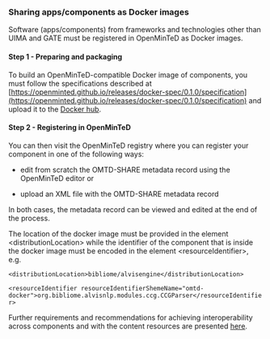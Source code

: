 ### Sharing apps/components as Docker images

Software \(apps/components\) from frameworks and technologies other than UIMA and GATE must be registered in OpenMinTeD as Docker images.

#### **Step 1 - Preparing and packaging**

To build an OpenMinTeD-compatible Docker image of components, you must follow the specifications described at [https://openminted.github.io/releases/docker-spec/0.1.0/specification](https://openminted.github.io/releases/docker-spec/0.1.0/specification) and upload it to the [Docker hub](https://hub.docker.com/).

#### **Step 2 - Registering in OpenMinTeD**

You can then visit the OpenMinTeD registry where you can register your component in one of the following ways:

* edit from scratch the OMTD-SHARE metadata record using the OpenMinTeD editor or

* upload an XML file with the OMTD-SHARE metadata record

In both cases, the metadata record can be viewed and edited at the end of the process.

The location of the docker image must be provided in the element &lt;distributionLocation&gt; while the identifier of the component that is inside the docker image must be encoded in the element &lt;resourceIdentifier&gt;, e.g.

`<distributionLocation>bibliome/alvisengine</distributionLocation>`

`<resourceIdentifier resourceIdentifierShemeName="omtd-docker">org.bibliome.alvisnlp.modules.ccg.CCGParser</resourceIdentifier>`

Further requirements and recommendations for achieving interoperability across components and with the content resources are presented [here](/guidelines_for_providers_of_sw_resources/how-to-make-your-components-interoperable.md).

